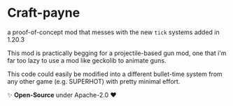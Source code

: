 # Craft-payne

a proof-of-concept mod that messes with the new `tick` systems added in 1.20.3

This mod is practically begging for a projectile-based gun mod, one that i'm far too lazy to use a mod like geckolib to animate guns.

This code could easily be modified into a different bullet-time system from any other game (e.g. SUPERHOT) with pretty minimal effort.

✨ **Open-Source** under Apache-2.0 ❤️
